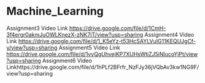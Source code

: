 # Machine_Learning
Assignment3 Video Link https://drive.google.com/file/d/1CmH-3f4ergr0akmJuOWLKnezX-zNK7iT/view?usp=sharing
Assignment4 Video Link https://drive.google.com/file/d/1_K5eYz-t53HcSAYLVuIG11KEQUJgCf-y/view?usp=sharing
Assignment5 Video Link https://drive.google.com/file/d/1vvQgUhvejKP7XUHsWtiZJ5iNlucoYjPt/view?usp=sharing
Assignment6 Video  Linkhttps://drive.google.com/file/d/1hPLf2BFrfr_NzFJy36jVQbAv3kw1NG9F/view?usp=sharing
